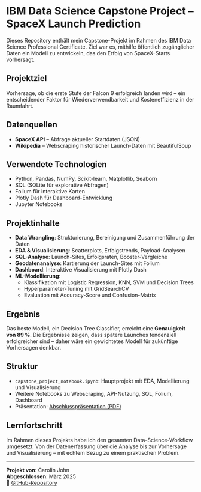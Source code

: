 # IBM Data Science Capstone Project – SpaceX Launch Prediction

Dieses Repository enthält mein Capstone-Projekt im Rahmen des IBM Data Science Professional Certificate. 
Ziel war es, mithilfe öffentlich zugänglicher Daten ein Modell zu entwickeln, das den Erfolg von SpaceX-Starts vorhersagt.

## Projektziel

Vorhersage, ob die erste Stufe der Falcon 9 erfolgreich landen wird – ein entscheidender Faktor für Wiederverwendbarkeit 
und Kosteneffizienz in der Raumfahrt.

## Datenquellen

- **SpaceX API** – Abfrage aktueller Startdaten (JSON)
- **Wikipedia** – Webscraping historischer Launch-Daten mit BeautifulSoup

## Verwendete Technologien

- Python, Pandas, NumPy, Scikit-learn, Matplotlib, Seaborn  
- SQL (SQLite für explorative Abfragen)  
- Folium für interaktive Karten  
- Plotly Dash für Dashboard-Entwicklung  
- Jupyter Notebooks

## Projektinhalte

- **Data Wrangling**: Strukturierung, Bereinigung und Zusammenführung der Daten
- **EDA & Visualisierung**: Scatterplots, Erfolgstrends, Payload-Analysen
- **SQL-Analyse**: Launch-Sites, Erfolgsraten, Booster-Vergleiche
- **Geodatenanalyse**: Kartierung der Launch-Sites mit Folium
- **Dashboard**: Interaktive Visualisierung mit Plotly Dash
- **ML-Modellierung**:
  - Klassifikation mit Logistic Regression, KNN, SVM und Decision Trees
  - Hyperparameter-Tuning mit GridSearchCV
  - Evaluation mit Accuracy-Score und Confusion-Matrix

## Ergebnis

Das beste Modell, ein Decision Tree Classifier, erreicht eine **Genauigkeit von 89 %**. 
Die Ergebnisse zeigen, dass spätere Launches tendenziell erfolgreicher sind – 
daher wäre ein gewichtetes Modell für zukünftige Vorhersagen denkbar.

## Struktur

- `capstone_project_notebook.ipynb`: Hauptprojekt mit EDA, Modellierung und Visualisierung
- Weitere Notebooks zu Webscraping, API-Nutzung, SQL, Folium, Dashboard
- Präsentation: [Abschlusspräsentation (PDF)](./ds-capstone-template-coursera-1.pdf)

## Lernfortschritt

Im Rahmen dieses Projekts habe ich den gesamten Data-Science-Workflow umgesetzt:
Von der Datenerfassung über die Analyse bis zur Vorhersage und Visualisierung – mit echtem Bezug zu einem praktischen Problem.

---

**Projekt von**: Carolin John  
**Abgeschlossen**: März 2025  
🔗 [GitHub-Repository](https://github.com/C-D-John/Datascience_capstone)
